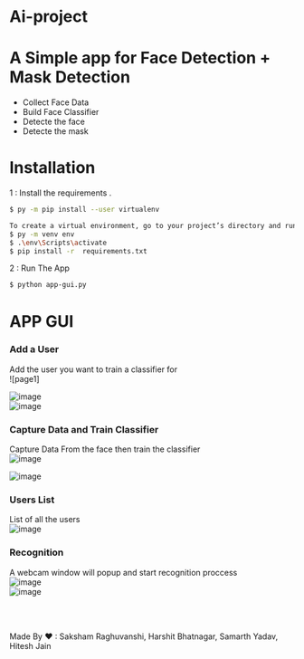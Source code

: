 # Ai-project


# A Simple app for Face Detection + Mask Detection 

  - Collect Face Data
  - Build Face Classifier 
  - Detecte the face
  - Detecte the mask
  
  
# Installation



1 : Install the requirements .

```sh
$ py -m pip install --user virtualenv

To create a virtual environment, go to your project’s directory and run venv.
$ py -m venv env 
$ .\env\Scripts\activate
$ pip install -r  requirements.txt

```

2 : Run The App 

```sh
$ python app-gui.py
```

# APP GUI

### Add a User <br>
Add the user you want to train a classifier for <br>
![page1]

![image](https://user-images.githubusercontent.com/86155054/236612464-80dc49e4-135d-4059-a5c7-b4fb83784d6c.png)<br>
![image](https://user-images.githubusercontent.com/86155054/236612476-1313e780-6482-4dba-9ae8-e00a2476af13.png)


### Capture Data and Train Classifier<br>
Capture Data From the face then train the classifier<br>
![image](https://user-images.githubusercontent.com/86155054/236612493-2bf004eb-4252-481c-901e-57bef2777bf1.png)


![image](https://user-images.githubusercontent.com/86155054/236612515-af16c5bb-7451-4fcd-b5fc-02c24f2d0852.png)



### Users List<br>
List of all the users<br>
![image](https://user-images.githubusercontent.com/86155054/236612525-f6038c60-8f35-4b01-b470-a3a7e94ddf10.png)


### Recognition <br>
A webcam window will popup and start recognition proccess<br>
![image](https://user-images.githubusercontent.com/86155054/236612531-deff40f9-950e-4cbd-8051-d9c8bc6d1534.png)<br>
![image](https://user-images.githubusercontent.com/86155054/236612541-9e0b1e45-db86-409f-abfe-42e3b5ce95b3.png)




<br><br>

Made By ❤ : Saksham Raghuvanshi, Harshit Bhatnagar, Samarth Yadav, Hitesh Jain<br>
